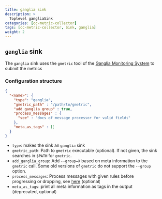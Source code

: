 ```yaml
---
title: ganglia sink
description: >
  Toplevel gangliaSink
categories: [cc-metric-collector]
tags: [cc-metric-collector, Sink, ganglia]
weight: 2
---
```


## `ganglia` sink

The `ganglia` sink uses the `gmetric` tool of the [Ganglia Monitoring System](http://ganglia.info/) to submit the metrics

### Configuration structure

```json
{
  "<name>": {
    "type": "ganglia",
    "gmetric_path" : "/path/to/gmetric",
    "add_ganglia_group" : true,
    "process_messages" : {
      "see" : "docs of message processor for valid fields"
    },
    "meta_as_tags" : []
  }
}
```

- `type`: makes the sink an `ganglia` sink
- `gmetric_path`: Path to `gmetric` executable (optional). If not given, the sink searches in `$PATH` for `gmetric`.
- `add_ganglia_group`: Add `--group=X` based on meta information to the `gmetric` call. Some old versions of `gmetric` do not support the `--group` option.
- `process_messages`: Process messages with given rules before progressing or dropping, see [here](../pkg/messageProcessor/README.md) (optional)
- `meta_as_tags`: print all meta information as tags in the output (deprecated, optional)